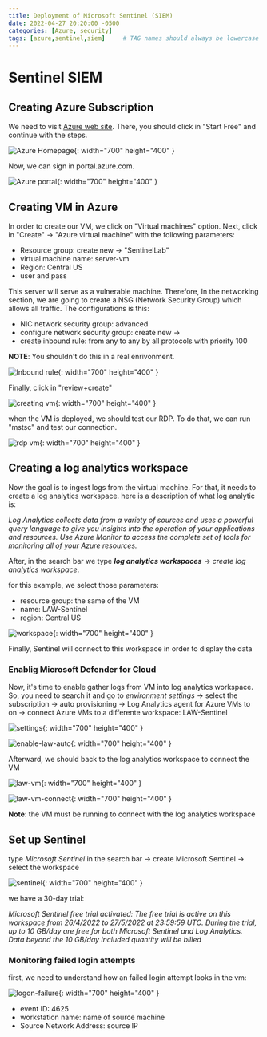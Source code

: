 ```yaml
---
title: Deployment of Microsoft Sentinel (SIEM)
date: 2022-04-27 20:20:00 -0500
categories: [Azure, security]
tags: [azure,sentinel,siem]     # TAG names should always be lowercase
---
```


# Sentinel SIEM

## Creating Azure Subscription <a name="subscription"></a>

We need to visit [Azure web site](https://azure.microsoft.com/en-us/free/). There,  you should click in "Start Free" and continue with the steps.

![Azure Homepage](/assets/img/media/azure-homepage.png "Azure homepage"){: width="700" height="400" }

Now, we can sign in portal.azure.com.

![Azure portal](/assets/img/media/azure-portal.png "Azure portal"){: width="700" height="400" }

## Creating VM in Azure <a name="VM"></a>

In order to create our VM, we click on "Virtual machines" option. Next, click in "Create" &rarr; "Azure virtual machine" with the following parameters:

* Resource group: create new &rarr; "SentinelLab"
* virtual machine name: server-vm
* Region: Central US
* user and pass

This server will serve as a vulnerable machine. Therefore, In the networking section, we are going to create a NSG (Network Security Group) which allows all traffic. The configurations is this:

* NIC network security group: advanced
* configure network security group: create new &rarr; 
* create inbound rule: from any to any by all protocols with priority 100

**NOTE**: You shouldn't do this in a real enrivonment.

![Inbound rule](/assets/img/media/inbound-rule.png "Inbound rule"){: width="700" height="400" }

Finally, click in "review+create"

![creating vm](/assets/img/media/vm-creating.png "creating vm"){: width="700" height="400" }

when the VM is deployed, we should test our RDP. To do that, we can run "mstsc" and test our connection.

![rdp vm](/assets/img/media/rdp-connection.png "rdp vm"){: width="700" height="400" }

## Creating a log analytics workspace <a name="workspace"></a>

Now the goal is to ingest logs from the virtual machine. For that, it needs to create a log analytics workspace. here is a description of what log analytic is:

*Log Analytics collects data from a variety of sources and uses a powerful query language to give you insights into the operation of your applications and resources. Use Azure Monitor to access the complete set of tools for monitoring all of your Azure resources.*

After, in the search bar we type ***log analytics workspaces*** &rarr; *create log analytics workspace*.

for this example, we select those parameters:

* resource group: the same of the VM
* name: LAW-Sentinel
* region: Central US

![workspace](/assets/img/media/create-law.png "workspace"){: width="700" height="400" }

Finally, Sentinel will connect to this workspace in order to display the data

### Enablig Microsoft Defender for Cloud

Now, it's time to enable gather logs from VM into log analytics workspace. So, you need to search it and go to *environment settings* &rarr; select the subscription &rarr; auto provisioning &rarr; Log Analytics agent for Azure VMs to on &rarr; connect Azure VMs to a differente workspace: LAW-Sentinel

![settings](/assets/img/media/settings.png "settings"){: width="700" height="400" }

![enable-law-auto](/assets/img/media/enable-law-auto.png "enable-law-auto"){: width="700" height="400" }

Afterward, we should back to the log analytics workspace to connect the VM

![law-vm](/assets/img/media/law-vm.png "law-vm"){: width="700" height="400" }

![law-vm-connect](/assets/img/media/law-vm-connect.png "law-vm-connect"){: width="700" height="400" }

**Note**: the VM must be running to connect with the log analytics workspace 

## Set up Sentinel <a name="sentinel"></a>

type *Microsoft Sentinel* in the search bar &rarr; create Microsoft Sentinel &rarr; select the workspace

![sentinel](/assets/img/media/sentinel.png "sentinel"){: width="700" height="400" }

we have a 30-day trial:

*Microsoft Sentinel free trial activated:
The free trial is active on this workspace from 26/4/2022 to 27/5/2022 at 23:59:59 UTC.
During the trial, up to 10 GB/day are free for both Microsoft Sentinel and Log Analytics. Data beyond the 10 GB/day included quantity will be billed*

### Monitoring failed login attempts

first, we need to understand how an failed login attempt looks in the vm:


![logon-failure](/assets/img/media/logon-failure.png "logon-failure"){: width="700" height="400" }

* event ID: 4625
* workstation name: name of source machine
* Source Network Address: source IP


